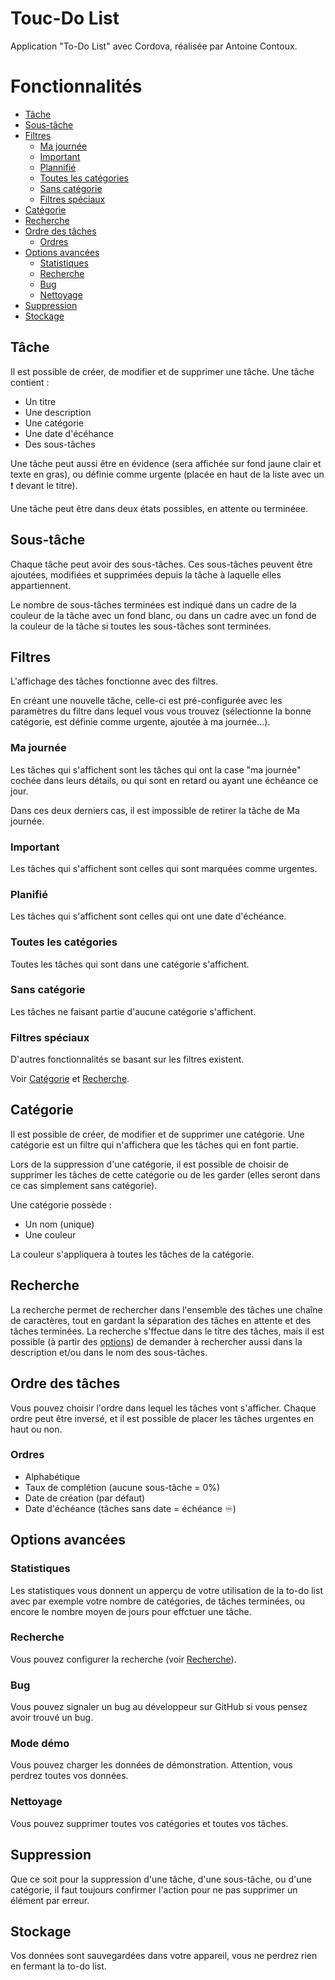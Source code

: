# Touc-Do List
Application "To-Do List" avec Cordova, réalisée par Antoine Contoux.

# Fonctionnalités
* [Tâche](#tâche)
* [Sous-tâche](#sous-tâche)
* [Filtres](#filtres)
  * [Ma journée](#ma-journée)
  * [Important](#important)
  * [Plannifié](#planifié)
  * [Toutes les catégories](#toutes-les-catégories)
  * [Sans catégorie](#sans-catégorie)
  * [Filtres spéciaux](#filtres-spéciaux)
* [Catégorie](#catégorie)
* [Recherche](#recherche)
* [Ordre des tâches](#ordre-des-tâches)
  * [Ordres](#ordres)
* [Options avancées](#options-avancées)
  * [Statistiques](#statistiques)
  * [Recherche](#recherche-1)
  * [Bug](#bug)
  * [Nettoyage](#nettoyage)
* [Suppression](#suppression)
* [Stockage](#stockage)


## Tâche
Il est possible de créer, de modifier et de supprimer une tâche.
Une tâche contient :
* Un titre
* Une description
* Une catégorie
* Une date d'écéhance
* Des sous-tâches

Une tâche peut aussi être en évidence (sera affichée sur fond jaune clair et texte en gras), ou définie comme urgente (placée en haut de la liste avec un ❗ devant le titre).

Une tâche peut être dans deux états possibles, en attente ou terminéee.

## Sous-tâche
Chaque tâche peut avoir des sous-tâches. Ces sous-tâches peuvent être ajoutées, modifiées et supprimées depuis la tâche à laquelle elles appartiennent.

Le nombre de sous-tâches terminées est indiqué dans un cadre de la couleur de la tâche avec un fond blanc, ou dans un cadre avec un fond de la couleur de la tâche si toutes les sous-tâches sont terminées.

## Filtres
L'affichage des tâches fonctionne avec des filtres.

En créant une nouvelle tâche, celle-ci est pré-configurée avec les paramètres du filtre dans lequel vous vous trouvez (sélectionne la bonne catégorie, est définie comme urgente, ajoutée à ma journée...).
### Ma journée
Les tâches qui s'affichent sont les tâches qui ont la case "ma journée" cochée dans leurs détails, ou qui sont en retard ou ayant une échéance ce jour.

Dans ces deux derniers cas, il est impossible de retirer la tâche de Ma journée.

### Important
Les tâches qui s'affichent sont celles qui sont marquées comme urgentes.

### Planifié
Les tâches qui s'affichent sont celles qui ont une date d'échéance.

### Toutes les catégories
Toutes les tâches qui sont dans une catégorie s'affichent.

### Sans catégorie
Les tâches ne faisant partie d'aucune catégorie s'affichent.

### Filtres spéciaux
D'autres fonctionnalités se basant sur les filtres existent.

Voir [Catégorie](#cat%C3%A9gorie) et [Recherche](#recherche).

## Catégorie
Il est possible de créer, de modifier et de supprimer une catégorie.
Une catégorie est un filtre qui n'affichera que les tâches qui en font partie.

Lors de la suppression d'une catégorie, il est possible de choisir de supprimer les tâches de cette catégorie ou de les garder (elles seront dans ce cas simplement sans catégorie).

Une catégorie possède :
* Un nom (unique)
* Une couleur

La couleur s'appliquera à toutes les tâches de la catégorie.

## Recherche
La recherche permet de rechercher dans l'ensemble des tâches une chaîne de caractères, tout en gardant la séparation des tâches en attente et des tâches terminées. La recherche s'ffectue dans le titre des tâches, mais il est possible (à partir des [options](#options)) de demander à rechercher aussi dans la description et/ou dans le nom des sous-tâches.

## Ordre des tâches
Vous pouvez choisir l'ordre dans lequel les tâches vont s'afficher. Chaque ordre peut être inversé, et il est possible de placer les tâches urgentes en haut ou non.
### Ordres
* Alphabétique
* Taux de complétion (aucune sous-tâche = 0%)
* Date de création (par défaut)
* Date d'échéance (tâches sans date = échéance ♾️)

## Options avancées
### Statistiques
Les statistiques vous donnent un apperçu de votre utilisation de la to-do list avec par exemple votre nombre de catégories, de tâches terminées, ou encore le nombre moyen de jours pour effctuer une tâche.

### Recherche
Vous pouvez configurer la recherche (voir [Recherche](#recherche)).

### Bug
Vous pouvez signaler un bug au développeur sur GitHub si vous pensez avoir trouvé un bug.

### Mode démo
Vous pouvez charger les données de démonstration. Attention, vous perdrez toutes vos données.

### Nettoyage
Vous pouvez supprimer toutes vos catégories et toutes vos tâches.

## Suppression
Que ce soit pour la suppression d'une tâche, d'une sous-tâche, ou d'une catégorie, il faut toujours confirmer l'action pour ne pas supprimer un élément par erreur.

## Stockage
Vos données sont sauvegardées dans votre appareil, vous ne perdrez rien en fermant la to-do list.